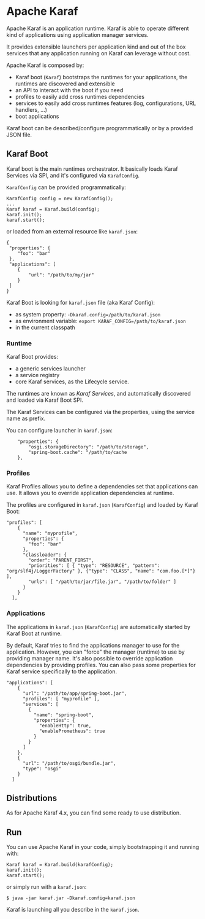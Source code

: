 <!--
    Licensed to the Apache Software Foundation (ASF) under one
    or more contributor license agreements.  See the NOTICE file
    distributed with this work for additional information
    regarding copyright ownership.  The ASF licenses this file
    to you under the Apache License, Version 2.0 (the
    "License"); you may not use this file except in compliance
    with the License.  You may obtain a copy of the License at

      http://www.apache.org/licenses/LICENSE-2.0

    Unless required by applicable law or agreed to in writing,
    software distributed under the License is distributed on an
    "AS IS" BASIS, WITHOUT WARRANTIES OR CONDITIONS OF ANY
    KIND, either express or implied.  See the License for the
    specific language governing permissions and limitations
    under the License.
-->

# Apache Karaf

Apache Karaf is an application runtime. Karaf is able to operate different kind of applications using application 
manager services.

It provides extensible launchers per application kind and out of the box services that any application 
running on Karaf can leverage without cost.

Apache Karaf is composed by:

* Karaf boot (`Karaf`) bootstraps the runtimes for your applications, the runtimes are discovered and extensible
* an API to interact with the boot if you need
* profiles to easily add cross runtimes dependencies
* services to easily add cross runtimes features (log, configurations, URL handlers, ...)
* boot applications

Karaf boot can be described/configure programmatically or by a provided JSON file.

## Karaf Boot

Karaf boot is the main runtimes orchestrator. It basically loads Karaf Services via SPI, and it's configured via
`KarafConfig`.

`KarafConfig` can be provided programmatically:

```
KarafConfig config = new KarafConfig();
...
Karaf karaf = Karaf.build(config);
karaf.init();
karaf.start();
```

or loaded from an external resource like `karaf.json`:

```
{
 "properties": {
    "foo": "bar"
 },
 "applications": [
    {
        "url": "/path/to/my/jar"
    }
 ]
}
```

Karaf Boot is looking for `karaf.json` file (aka Karaf Config):

* as system property: `-Dkaraf.config=/path/to/karaf.json`
* as environment variable: `export KARAF_CONFIG=/path/to/karaf.json`
* in the current classpath

### Runtime

Karaf Boot provides:
* a generic services launcher
* a service registry
* core Karaf services, as the Lifecycle service.

The runtimes are known as *Karaf Services*,
and automatically discovered and loaded via Karaf Boot SPI.

The Karaf Services can be configured via the properties, using the service name as prefix.

You can configure launcher in `karaf.json`:

```
    "properties": {
        "osgi.storageDirectory": "/path/to/storage",
        "spring-boot.cache": "/path/to/cache
    },
```

### Profiles

Karaf Profiles allows you to define a dependencies set that applications can use.
It allows you to override application dependencies at runtime.

The profiles are configured in `karaf.json` (`KarafConfig`) and loaded by Karaf Boot:

```
"profiles": [
    {
      "name": "myprofile",
      "properties": {
        "foo": "bar"
      },
      "classloader": {
        "order": "PARENT_FIRST",
        "priorities": [ { "type": "RESOURCE", "pattern": "org/slf4j/LoggerFactory" }, {"type": "CLASS", "name": "com.foo.[*]"} ],
        "urls": [ "/path/to/jar/file.jar", "/path/to/folder" ]
      }
    }
  ],
```

### Applications

The applications in `karaf.json` (`KarafConfig`) are automatically started by Karaf Boot at runtime.

By default, Karaf tries to find the applications manager to use for the application. However, you can "force" the manager
(runtime) to use by providing manager name.
It's also possible to override application dependencies by providing profiles.
You can also pass some properties for Karaf service specifically to the application.

```
"applications": [
    {
      "url": "/path/to/app/spring-boot.jar",
      "profiles": [ "myprofile" ],
      "services": [
        {
          "name": "spring-boot",
          "properties": {
            "enableHttp": true,
            "enablePrometheus": true
          }
        }
      ]
    },
    {
      "url": "/path/to/osgi/bundle.jar",
      "type": "osgi"
    }
  ]
```

## Distributions

As for Apache Karaf 4.x, you can find some ready to use distribution.

## Run

You can use Apache Karaf in your code, simply bootstrapping it and running with:

```
Karaf karaf = Karaf.build(karafConfig);
karaf.init();
karaf.start();
```

or simply run with a `karaf.json`:

```
$ java -jar karaf.jar -Dkaraf.config=karaf.json
```

Karaf is launching all you describe in the `karaf.json`.

